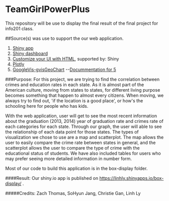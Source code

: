 # TeamGirlPowerPlus
This repository will be use to display the final result of the final project for info201 class.

##Source(s) was use to support the our web application.

1. [Shiny app]("shinyapps.io")
2. [Shiny dashboard]("https://rstudio.github.io/shinydashboard/get_started.html")
3. [Customize your UI with HTML]("https://shiny.rstudio.com/articles/html-tags.html"), supported by: Shiny
4. [Plotly]("https://plot.ly/r/line-and-scatter/")
5. [GoogleVis-gvisGeoChart]("https://cran.r-project.org/web/packages/googleVis/vignettes/googleVis_examples.html")
--[Docummentation for 5]("https://www.rdocumentation.org/packages/googleVis/versions/0.6.0/topics/gvisGeoChart")

###Purpose:
For this project, we are trying to find the correlation between crimes and education rates in each state. As it is almost part of the American culture, moving from states to states, for different living purpose becomes something that happen to almost every citizens. When moving, we always try to find out, 'if the location is a good place', or how's the schooling here for people who has kids.  

With the web application, user will get to see the most recent information about the graduation (2013, 2014) year of graduation rate and crimes rate of each categories for each state. Through our graph, the user will able to see the relationship of each data point for those states. The types of visualization we chose to use are a map and scatterplot. The map allows the user to easily compare the crime rate between states in general, and the scatterplot allows the user to compare the type of crime with the educational status of students. We have also included tables for users who may prefer seeing more detailed information in number form.

Most of our code to build this application is in the box-display folder.

####Result: 
Our shiny.io app is published on https://linhly.shinyapps.io/box-display/ .

#####Credits: 
Zach Thomas, SoHyun Jang, Christie Gan, Linh Ly

